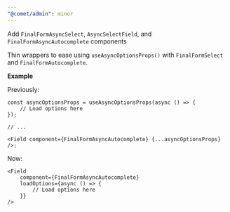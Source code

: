 ```yaml
---
"@comet/admin": minor
---
```


Add `FinalFormAsyncSelect`, `AsyncSelectField`, and `FinalFormAsyncAutocomplete` components

Thin wrappers to ease using `useAsyncOptionsProps()` with `FinalFormSelect` and `FinalFormAutocomplete`.

**Example**

Previously:

```tsx
const asyncOptionsProps = useAsyncOptionsProps(async () => {
    // Load options here
});

// ...

<Field component={FinalFormAsyncAutocomplete} {...asyncOptionsProps} />;
```

Now:

```tsx
<Field
    component={FinalFormAsyncAutocomplete}
    loadOptions={async () => {
        // Load options here
    }}
/>
```
